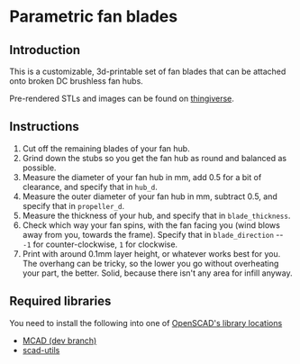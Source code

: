 Parametric fan blades
=====================

Introduction
------------

This is a customizable, 3d-printable set of fan blades that can be attached onto
broken DC brushless fan hubs.

Pre-rendered STLs and images can be found on
[thingiverse](http://www.thingiverse.com/thing:689564).


Instructions
-------------

1. Cut off the remaining blades of your fan hub.
2. Grind down the stubs so you get the fan hub as round and balanced as
   possible.
3. Measure the diameter of your fan hub in mm, add 0.5 for a bit of clearance,
   and specify that in `hub_d`.
4. Measure the outer diameter of your fan hub in mm, subtract 0.5, and specify
   that in `propeller_d`.
5. Measure the thickness of your hub, and specify that in `blade_thickness`.
6. Check which way your fan spins, with the fan facing you (wind blows away from
   you, towards the frame). Specify that in `blade_direction` -- `-1` for
   counter-clockwise, `1` for clockwise.
7. Print with around 0.1mm layer height, or whatever works best for you. The
   overhang can be tricky, so the lower you go without overheating your part,
   the better. Solid, because there isn't any area for infill anyway.


Required libraries
-------------------

You need to install the following into one of
[OpenSCAD's library locations](http://en.wikibooks.org/wiki/OpenSCAD_User_Manual/Libraries#Library_Locations)

 * [MCAD (dev branch)](https://github.com/openscad/MCAD/tree/dev)
 * [scad-utils](https://github.com/openscad/scad-utils)
